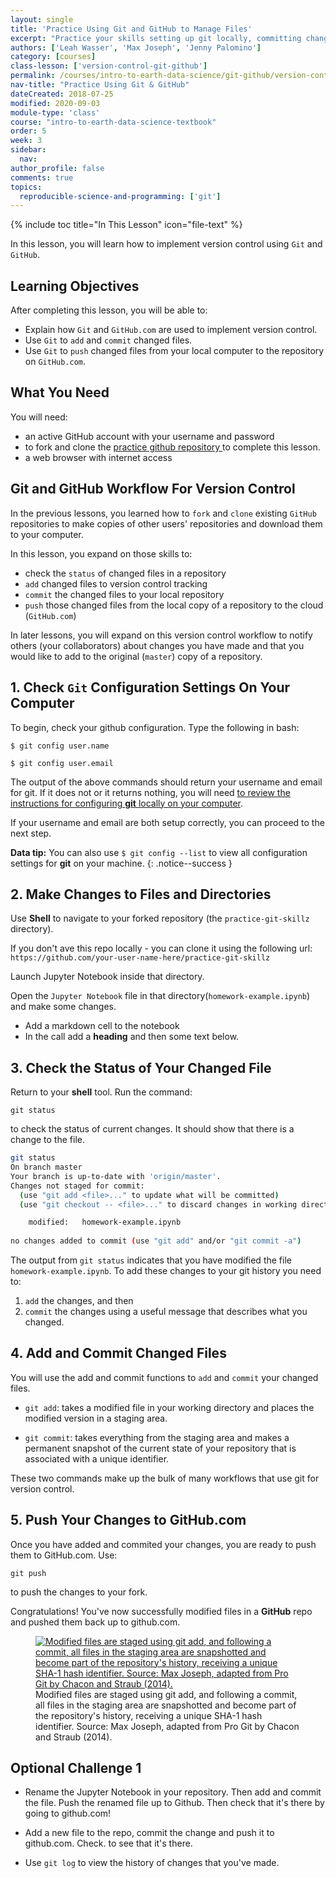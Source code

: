 ```yaml
---
layout: single
title: 'Practice Using Git and GitHub to Manage Files'
excerpt: "Practice your skills setting up git locally, committing changes to files and pushing and pulling files to GitHub.com"
authors: ['Leah Wasser', 'Max Joseph', 'Jenny Palomino']
category: [courses]
class-lesson: ['version-control-git-github']
permalink: /courses/intro-to-earth-data-science/git-github/version-control/guided-activity-version-control/
nav-title: "Practice Using Git & GitHub"
dateCreated: 2018-07-25
modified: 2020-09-03
module-type: 'class'
course: "intro-to-earth-data-science-textbook"
order: 5
week: 3
sidebar:
  nav:
author_profile: false
comments: true
topics:
  reproducible-science-and-programming: ['git']
---
```

{% include toc title="In This Lesson" icon="file-text" %}

In this lesson, you will learn how to implement version control using `Git` and `GitHub`.

<div class='notice--success' markdown="1">

## <i class="fa fa-graduation-cap" aria-hidden="true"></i> Learning Objectives

After completing this lesson, you will be able to:

* Explain how `Git` and `GitHub.com` are used to implement version control.
* Use `Git` to `add` and `commit` changed files.
* Use `Git` to `push` changed files from your local computer to the repository on `GitHub.com`.

## <i class="fa fa-check-square-o fa-2" aria-hidden="true"></i> What You Need

You will need:

* an active GitHub account with your username and password
* to fork and clone the <a href="https://github.com/earthlab-education/practice-git-skillz">practice github repository </a> to complete this lesson.
* a web browser with internet access 

</div>


## Git and GitHub Workflow For Version Control

In the previous lessons, you learned how to `fork` and `clone` existing `GitHub` repositories to make copies of other users' repositories and download them to your computer. 

In this lesson, you expand on those skills to:

* check the `status` of changed files in a repository
* `add` changed files to version control tracking
* `commit` the changed files to your local repository
* `push` those changed files from the local copy of a repository to the cloud (`GitHub.com`)

In later lessons, you will expand on this version control workflow to notify others (your collaborators) about changes you have made and that you would like to add to the original (`master`) copy of a repository.  

## 1. Check `Git` Configuration Settings On Your Computer

To begin, check your github configuration. Type the following in bash:  

`$ git config user.name`

`$ git config user.email`

The output of the above commands should return your username and email for git. If it does not
or it returns nothing, you will need <a href="{{ site.url }}/courses/intro-to-earth-data-science/git-github/version-control/git-commands/">to review the instructions for configuring **git** locally on your computer</a>. 

If your username and email are both setup correctly, you can proceed to the next step.

<i class="fa fa-star"></i> **Data tip:** You can also use `$ git config --list` to view all configuration settings for **git** on your machine.</a>
{: .notice--success }


## 2. Make Changes to Files and Directories

Use **Shell** to navigate to your forked repository (the `practice-git-skillz` directory).

If you don't ave this repo locally - you can clone it using the following url: `https://github.com/your-user-name-here/practice-git-skillz` 

Launch Jupyter Notebook inside that directory. 

Open the `Jupyter Notebook` file in that directory(`homework-example.ipynb`) and make some changes.

* Add a markdown cell to the notebook
* In the call add a **heading** and then some text below. 


## 3. Check the Status of Your Changed File

Return to your **shell** tool. Run the command:

`git status` 

to check the status of current changes. It should show that there is a change to the file. 

```bash
git status
On branch master
Your branch is up-to-date with 'origin/master'.
Changes not staged for commit:
  (use "git add <file>..." to update what will be committed)
  (use "git checkout -- <file>..." to discard changes in working directory)

	modified:   homework-example.ipynb
    
no changes added to commit (use "git add" and/or "git commit -a")
```

The output from `git status` indicates that you have modified the file `homework-example.ipynb`.
To add these changes to your git history you need to:

1. `add` the changes, and then
2. `commit` the changes using a useful message that describes what you changed.


## 4. Add and Commit Changed Files

You will use the add and commit functions to `add` and `commit` your changed files.

* `git add`: takes a modified file in your working directory and places the modified version in a staging area.

* `git commit`: takes everything from the staging area and makes a permanent snapshot of the current state of your repository that is associated with a unique identifier.

These two commands make up the bulk of many workflows that use git for version control.

## 5. Push Your Changes to GitHub.com

Once you have added and commited your changes, you are ready to push them to GitHub.com. Use:

`git push` 

to push the changes to your fork.

Congratulations! You've now successfully modified files in a **GitHub** repo and pushed them back up to github.com.

<figure>
   <a href="{{ site.url }}/images/earth-analytics/git-version-control/git-add-commit.png">
   <img src="{{ site.url }}/images/earth-analytics/git-version-control/git-add-commit.png" alt="Modified files are staged using git add, and following a commit, all files in the staging area are snapshotted and become part of the repository's history, receiving a unique SHA-1 hash identifier. Source: Max Joseph, adapted from Pro Git by Chacon and Straub (2014)."></a>
   <figcaption> Modified files are staged using git add, and following a commit, all files in the staging area are snapshotted and become part of the repository's history, receiving a unique SHA-1 hash identifier. Source: Max Joseph, adapted from Pro Git by Chacon and Straub (2014).
   </figcaption>
</figure>



<div class="notice--warning" markdown="1">

## <i class="fa fa-pencil-square-o" aria-hidden="true"></i> Optional Challenge 1

* Rename the Jupyter Notebook in your repository. Then add and commit the file.
Push the renamed file up to Github. Then check that it's there by going to github.com!

* Add a new file to the repo, commit the change and push it to github.com. Check. to see that it's there. 
* Use `git log` to view the history of changes that you've made.  
</div>
